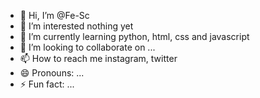 - 👋 Hi, I’m @Fe-Sc
- 👀 I’m interested nothing yet
- 🌱 I’m currently learning python, html, css and javascript
- 💞️ I’m looking to collaborate on ...
- 📫 How to reach me instagram, twitter
- 😄 Pronouns: ...
- ⚡ Fun fact: ...

<!---
Fe-Sc/Fe-Sc is a ✨ special ✨ repository because its `README.md` (this file) appears on your GitHub profile.
You can click the Preview link to take a look at your changes.
--->
